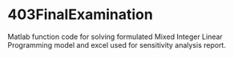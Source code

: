 # 403FinalExamination
Matlab function code for solving formulated Mixed Integer Linear Programming model and excel used for sensitivity analysis report.
